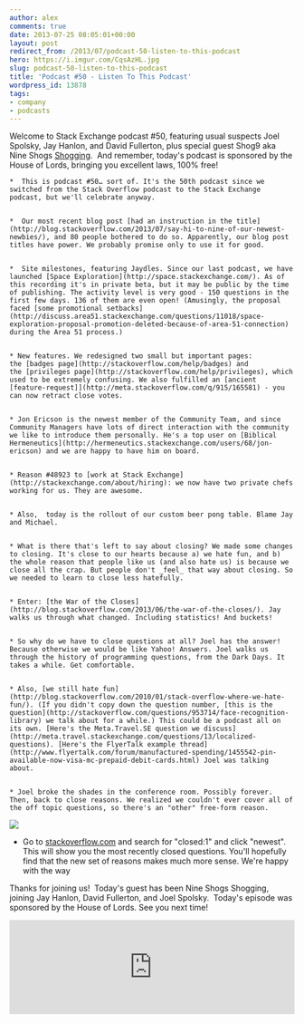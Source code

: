 ```yaml
---
author: alex
comments: true
date: 2013-07-25 08:05:01+00:00
layout: post
redirect_from: /2013/07/podcast-50-listen-to-this-podcast
hero: https://i.imgur.com/CqsAzHL.jpg
slug: podcast-50-listen-to-this-podcast
title: 'Podcast #50 - Listen To This Podcast'
wordpress_id: 13878
tags:
- company
- podcasts
---
```


Welcome to Stack Exchange podcast #50, featuring usual suspects Joel Spolsky, Jay Hanlon, and David Fullerton, plus special guest Shog9 aka Nine Shogs [Shogging](http://dictionary.reference.com/browse/shogging).  And remember, today's podcast is sponsored by the House of Lords, bringing you excellent laws, 100% free!




	
    *  This is podcast #50… sort of. It's the 50th podcast since we switched from the Stack Overflow podcast to the Stack Exchange podcast, but we'll celebrate anyway.

	
    *  Our most recent blog post [had an instruction in the title](http://blog.stackoverflow.com/2013/07/say-hi-to-nine-of-our-newest-newbies/), and 80 people bothered to do so. Apparently, our blog post titles have power. We probably promise only to use it for good.

	
    *  Site milestones, featuring Jaydles. Since our last podcast, we have launched [Space Exploration](http://space.stackexchange.com/). As of this recording it's in private beta, but it may be public by the time of publishing. The activity level is very good - 150 questions in the first few days. 136 of them are even open! (Amusingly, the proposal faced [some promotional setbacks](http://discuss.area51.stackexchange.com/questions/11018/space-exploration-proposal-promotion-deleted-because-of-area-51-connection) during the Area 51 process.)

	
    * New features. We redesigned two small but important pages: the [badges page](http://stackoverflow.com/help/badges) and the [privileges page](http://stackoverflow.com/help/privileges), which used to be extremely confusing. We also fulfilled an [ancient [feature-request]](http://meta.stackoverflow.com/q/915/165581) - you can now retract close votes.

	
    * Jon Ericson is the newest member of the Community Team, and since Community Managers have lots of direct interaction with the community we like to introduce them personally. He's a top user on [Biblical Hermeneutics](http://hermeneutics.stackexchange.com/users/68/jon-ericson) and we are happy to have him on board.

	
    * Reason #48923 to [work at Stack Exchange](http://stackexchange.com/about/hiring): we now have two private chefs working for us. They are awesome.

	
    * Also,  today is the rollout of our custom beer pong table. Blame Jay and Michael.

	
    * What is there that's left to say about closing? We made some changes to closing. It's close to our hearts because a) we hate fun, and b) the whole reason that people like us (and also hate us) is because we close all the crap. But people don't _feel_ that way about closing. So we needed to learn to close less hatefully.

	
    * Enter: [the War of the Closes](http://blog.stackoverflow.com/2013/06/the-war-of-the-closes/). Jay walks us through what changed. Including statistics! And buckets!

	
    * So why do we have to close questions at all? Joel has the answer! Because otherwise we would be like Yahoo! Answers. Joel walks us through the history of programming questions, from the Dark Days. It takes a while. Get comfortable.

	
    * Also, [we still hate fun](http://blog.stackoverflow.com/2010/01/stack-overflow-where-we-hate-fun/). (If you didn't copy down the question number, [this is the question](http://stackoverflow.com/questions/953714/face-recognition-library) we talk about for a while.) This could be a podcast all on its own. [Here's the Meta.Travel.SE question we discuss](http://meta.travel.stackexchange.com/questions/13/localized-questions). [Here's the FlyerTalk example thread](http://www.flyertalk.com/forum/manufactured-spending/1455542-pin-available-now-visa-mc-prepaid-debit-cards.html) Joel was talking about.

	
    * Joel broke the shades in the conference room. Possibly forever. Then, back to close reasons. We realized we couldn't ever cover all of the off topic questions, so there's an "other" free-form reason.





[![](https://i.imgur.com/CqsAzHL.jpg)](http://imgur.com/CqsAzHL)






	
  * Go to [stackoverflow.com](http://stackoverflow.com/) and search for "closed:1" and click "newest". This will show you the most recently closed questions. You'll hopefully find that the new set of reasons makes much more sense. We're happy with the way


Thanks for joining us!  Today's guest has been Nine Shogs Shogging, joining Jay Hanlon, David Fullerton, and Joel Spolsky.  Today's episode was sponsored by the House of Lords. See you next time!


<iframe src="https://w.soundcloud.com/player/?url=http%3A%2F%2Fapi.soundcloud.com%2Ftracks%2F102518231" height="166" width="100%" frameborder="no" scrolling="no"></iframe></p>